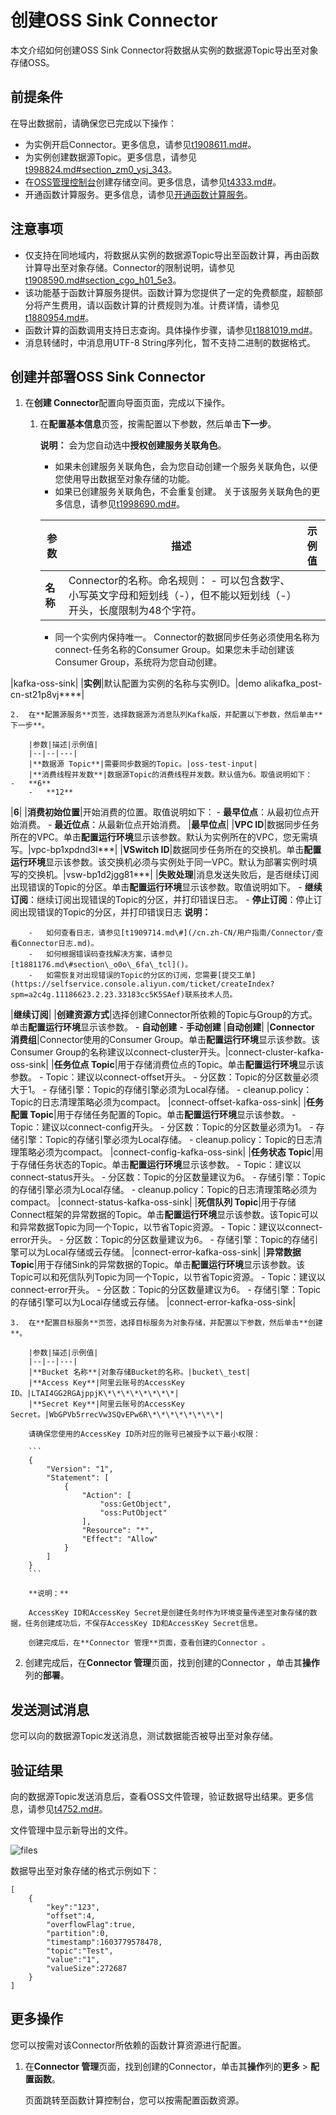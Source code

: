 # 创建OSS Sink Connector

本文介绍如何创建OSS Sink Connector将数据从实例的数据源Topic导出至对象存储OSS。

## 前提条件

在导出数据前，请确保您已完成以下操作：

-   为实例开启Connector。更多信息，请参见[t1908611.md\#](/cn.zh-CN/用户指南/Connector/开启Connector.md)。
-   为实例创建数据源Topic。更多信息，请参见[t998824.md\#section\_zm0\_ysj\_343](/cn.zh-CN/快速入门/步骤三：创建资源.md)。
-   在[OSS管理控制台](https://oss.console.aliyun.com/bucket)创建存储空间。更多信息，请参见[t4333.md\#](/cn.zh-CN/快速入门/控制台快速入门/创建存储空间.md)。
-   开通函数计算服务。更多信息，请参见[开通函数计算服务]()。

## 注意事项

-   仅支持在同地域内，将数据从实例的数据源Topic导出至函数计算，再由函数计算导出至对象存储。Connector的限制说明，请参见[t1908590.md\#section\_cgo\_h01\_5e3](/cn.zh-CN/用户指南/Connector/Connector概述.md)。
-   该功能基于函数计算服务提供。函数计算为您提供了一定的免费额度，超额部分将产生费用，请以函数计算的计费规则为准。计费详情，请参见[t1880954.md\#]()。
-   函数计算的函数调用支持日志查询。具体操作步骤，请参见[t1881019.md\#]()。
-   消息转储时，中消息用UTF-8 String序列化，暂不支持二进制的数据格式。

## 创建并部署OSS Sink Connector

1.  在**创建 Connector**配置向导面页面，完成以下操作。

    1.  在**配置基本信息**页签，按需配置以下参数，然后单击**下一步**。

        **说明：** 会为您自动选中**授权创建服务关联角色**。

        -   如果未创建服务关联角色，会为您自动创建一个服务关联角色，以便您使用导出数据至对象存储的功能。
        -   如果已创建服务关联角色，不会重复创建。
        关于该服务关联角色的更多信息，请参见[t1998690.md\#](/cn.zh-CN/权限控制/服务关联角色.md)。

        |参数|描述|示例值|
        |--|--|---|
        |**名称**|Connector的名称。命名规则：        -   可以包含数字、小写英文字母和短划线（-），但不能以短划线（-）开头，长度限制为48个字符。
        -   同一个实例内保持唯一。
Connector的数据同步任务必须使用名称为connect-任务名称的Consumer Group。如果您未手动创建该Consumer Group，系统将为您自动创建。

|kafka-oss-sink|
        |**实例**|默认配置为实例的名称与实例ID。|demo alikafka\_post-cn-st21p8vj\*\*\*\*|

    2.  在**配置源服务**页签，选择数据源为消息队列Kafka版，并配置以下参数，然后单击**下一步**。

        |参数|描述|示例值|
        |--|--|---|
        |**数据源 Topic**|需要同步数据的Topic。|oss-test-input|
        |**消费线程并发数**|数据源Topic的消费线程并发数。默认值为6。取值说明如下：        -   **6**
        -   **12**
|**6**|
        |**消费初始位置**|开始消费的位置。取值说明如下：         -   **最早位点**：从最初位点开始消费。
        -   **最近位点**：从最新位点开始消费。
|**最早位点**|
        |**VPC ID**|数据同步任务所在的VPC。单击**配置运行环境**显示该参数。默认为实例所在的VPC，您无需填写。|vpc-bp1xpdnd3l\*\*\*|
        |**VSwitch ID**|数据同步任务所在的交换机。单击**配置运行环境**显示该参数。该交换机必须与实例处于同一VPC。默认为部署实例时填写的交换机。|vsw-bp1d2jgg81\*\*\*|
        |**失败处理**|消息发送失败后，是否继续订阅出现错误的Topic的分区。单击**配置运行环境**显示该参数。取值说明如下。        -   **继续订阅**：继续订阅出现错误的Topic的分区，并打印错误日志。
        -   **停止订阅**：停止订阅出现错误的Topic的分区，并打印错误日志
**说明：**

        -   如何查看日志，请参见[t1909714.md\#](/cn.zh-CN/用户指南/Connector/查看Connector日志.md)。
        -   如何根据错误码查找解决方案，请参见[t1881176.md\#section\_o0o\_6fa\_tcl]()。
        -   如需恢复对出现错误的Topic的分区的订阅，您需要[提交工单](https://selfservice.console.aliyun.com/ticket/createIndex?spm=a2c4g.11186623.2.23.33183cc5K5SAef)联系技术人员。
|**继续订阅**|
        |**创建资源方式**|选择创建Connector所依赖的Topic与Group的方式。单击**配置运行环境**显示该参数。        -   **自动创建**
        -   **手动创建**
|**自动创建**|
        |**Connector 消费组**|Connector使用的Consumer Group。单击**配置运行环境**显示该参数。该Consumer Group的名称建议以connect-cluster开头。|connect-cluster-kafka-oss-sink|
        |**任务位点 Topic**|用于存储消费位点的Topic。单击**配置运行环境**显示该参数。        -   Topic：建议以connect-offset开头。
        -   分区数：Topic的分区数量必须大于1。
        -   存储引擎：Topic的存储引擎必须为Local存储。
        -   cleanup.policy：Topic的日志清理策略必须为compact。
|connect-offset-kafka-oss-sink|
        |**任务配置 Topic**|用于存储任务配置的Topic。单击**配置运行环境**显示该参数。        -   Topic：建议以connect-config开头。
        -   分区数：Topic的分区数量必须为1。
        -   存储引擎：Topic的存储引擎必须为Local存储。
        -   cleanup.policy：Topic的日志清理策略必须为compact。
|connect-config-kafka-oss-sink|
        |**任务状态 Topic**|用于存储任务状态的Topic。单击**配置运行环境**显示该参数。        -   Topic：建议以connect-status开头。
        -   分区数：Topic的分区数量建议为6。
        -   存储引擎：Topic的存储引擎必须为Local存储。
        -   cleanup.policy：Topic的日志清理策略必须为compact。
|connect-status-kafka-oss-sink|
        |**死信队列 Topic**|用于存储Connect框架的异常数据的Topic。单击**配置运行环境**显示该参数。该Topic可以和异常数据Topic为同一个Topic，以节省Topic资源。        -   Topic：建议以connect-error开头。
        -   分区数：Topic的分区数量建议为6。
        -   存储引擎：Topic的存储引擎可以为Local存储或云存储。
|connect-error-kafka-oss-sink|
        |**异常数据 Topic**|用于存储Sink的异常数据的Topic。单击**配置运行环境**显示该参数。该Topic可以和死信队列Topic为同一个Topic，以节省Topic资源。        -   Topic：建议以connect-error开头。
        -   分区数：Topic的分区数量建议为6。
        -   存储引擎：Topic的存储引擎可以为Local存储或云存储。
|connect-error-kafka-oss-sink|

    3.  在**配置目标服务**页签，选择目标服务为对象存储，并配置以下参数，然后单击**创建**。

        |参数|描述|示例值|
        |--|--|---|
        |**Bucket 名称**|对象存储Bucket的名称。|bucket\_test|
        |**Access Key**|阿里云账号的AccessKey ID。|LTAI4GG2RGAjppjK\*\*\*\*\*\*\*\*|
        |**Secret Key**|阿里云账号的AccessKey Secret。|WbGPVb5rrecVw3SQvEPw6R\*\*\*\*\*\*\*\*|

        请确保您使用的AccessKey ID所对应的账号已被授予以下最小权限：

        ```
        {
            "Version": "1",
            "Statement": [
                {
                    "Action": [
                        "oss:GetObject",
                        "oss:PutObject"
                    ],
                    "Resource": "*",
                    "Effect": "Allow"
                }
            ]
        }
        ```

        **说明：**

        AccessKey ID和AccessKey Secret是创建任务时作为环境变量传递至对象存储的数据，任务创建成功后，不保存AccessKey ID和AccessKey Secret信息。

        创建完成后，在**Connector 管理**页面，查看创建的Connector 。

2.  创建完成后，在**Connector 管理**页面，找到创建的Connector ，单击其**操作**列的**部署**。


## 发送测试消息

您可以向的数据源Topic发送消息，测试数据能否被导出至对象存储。


## 验证结果

向的数据源Topic发送消息后，查看OSS文件管理，验证数据导出结果。更多信息，请参见[t4752.md\#](/cn.zh-CN/控制台用户指南/文件管理/文件概览.md)。

文件管理中显示新导出的文件。

![files](https://static-aliyun-doc.oss-accelerate.aliyuncs.com/assets/img/zh-CN/7263324161/p243372.png)

数据导出至对象存储的格式示例如下：

```
[
    {
        "key":"123",
        "offset":4,
        "overflowFlag":true,
        "partition":0,
        "timestamp":1603779578478,
        "topic":"Test",
        "value":"1",
        "valueSize":272687
    }
]
```

## 更多操作

您可以按需对该Connector所依赖的函数计算资源进行配置。

1.  在**Connector 管理**页面，找到创建的Connector，单击其**操作**列的**更多** \> **配置函数**。

    页面跳转至函数计算控制台，您可以按需配置函数资源。


